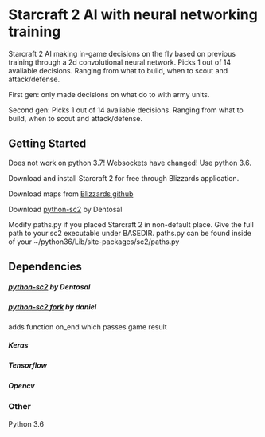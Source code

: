 # Starcraft 2 AI with neural networking training

Starcraft 2 AI making in-game decisions on the fly based on previous training through a 2d convolutional neural network.
Picks 1 out of 14 avaliable decisions. Ranging from what to build, when to scout and attack/defense.

First gen: only made decisions on what do to with army units.

Second gen: Picks 1 out of 14 avaliable decisions. Ranging from what to build, when to scout and attack/defense.

## Getting Started

Does not work on python 3.7! Websockets have changed! Use python 3.6.

Download and install Starcraft 2 for free through Blizzards application.

Download maps from [Blizzards github](https://github.com/Blizzard/s2client-proto#map-packs)

Download [python-sc2](https://github.com/Dentosal/python-sc2) by Dentosal

Modify paths.py if you placed Starcraft 2 in non-default place. Give the full path to your sc2 executable under BASEDIR.
paths.py can be found inside of your ~/python36/Lib/site-packages/sc2/paths.py

## Dependencies
##### [python-sc2](https://github.com/Dentosal/python-sc2) by Dentosal

##### [python-sc2 fork](https://github.com/daniel-kukiela/python-sc2) by daniel
adds function on_end which passes game result

##### Keras

##### Tensorflow

##### Opencv

### Other
Python 3.6